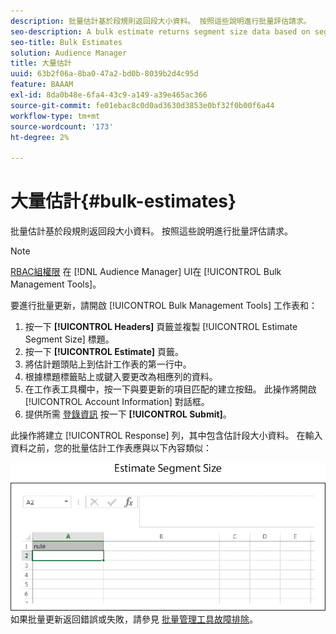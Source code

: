 ```yaml
---
description: 批量估計基於段規則返回段大小資料。 按照這些說明進行批量評估請求。
seo-description: A bulk estimate returns segment size data based on segment rules. Follow these instructions to make a bulk estimate request.
seo-title: Bulk Estimates
solution: Audience Manager
title: 大量估計
uuid: 63b2f06a-8ba0-47a2-bd0b-8039b2d4c95d
feature: BAAAM
exl-id: 8da0b48e-6fa4-43c9-a149-a39e465ac366
source-git-commit: fe01ebac8c0d0ad3630d3853e0bf32f0b00f6a44
workflow-type: tm+mt
source-wordcount: '173'
ht-degree: 2%

---
```


# 大量估計{#bulk-estimates}

批量估計基於段規則返回段大小資料。 按照這些說明進行批量評估請求。

<!-- 

t_bulk_estimates.xml

 -->

>[!NOTE]
>
>[RBAC組權限](../../features/administration/administration-overview.md) 在 [!DNL Audience Manager] UI在 [!UICONTROL Bulk Management Tools]。

要進行批量更新，請開啟 [!UICONTROL Bulk Management Tools] 工作表和：

1. 按一下 **[!UICONTROL Headers]** 頁籤並複製 [!UICONTROL Estimate Segment Size] 標題。
2. 按一下 **[!UICONTROL Estimate]** 頁籤。
3. 將估計題頭貼上到估計工作表的第一行中。
4. 根據標題標籤貼上或鍵入要更改為相應列的資料。
5. 在工作表工具欄中，按一下與要更新的項目匹配的建立按鈕。
此操作將開啟 [!UICONTROL Account Information] 對話框。
6. 提供所需 [登錄資訊](../../reference/bulk-management-tools/bulk-management-intro.md#auth-reqs) 按一下 **[!UICONTROL Submit]**。

此操作將建立 [!UICONTROL Response] 列，其中包含估計段大小資料。 在輸入資料之前，您的批量估計工作表應與以下內容類似：

![](assets/estimate.png)
如果批量更新返回錯誤或失敗，請參見 [批量管理工具故障排除](../../reference/bulk-management-tools/bulk-troubleshooting.md)。
